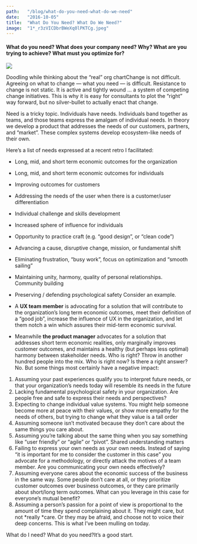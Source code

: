 ```yaml
---
path:	"/blog/what-do-you-need-what-do-we-need"
date:	"2016-10-05"
title:	"What Do You Need? What Do We Need?"
image:	"1*_r3zVICDbrBWeXq0lPKTCg.jpeg"
---
```


#### What do you need? What does your company need? Why? What are you trying to achieve? What must you optimize for?

![](/images/1*_r3zVICDbrBWeXq0lPKTCg.jpeg)

Doodling while thinking about the “real” org chartChange is not difficult. Agreeing on what to change — what you need — is difficult. Resistance to change is not static. It is active and tightly wound … a system of competing change initiatives. This is why it is easy for consultants to plot the “right” way forward, but no silver-bullet to actually enact that change.

Need is a tricky topic. Individuals have needs. Individuals band together as teams, and those teams express the amalgam of individual needs. In theory we develop a product that addresses the needs of our customers, partners, and “market”. These complex systems develop ecosystem-like needs of their own.

Here’s a list of needs expressed at a recent retro I facilitated:

* Long, mid, and short term economic outcomes for the organization
* Long, mid, and short term economic outcomes for individuals
* Improving outcomes for customers
* Addressing the needs of the user when there is a customer/user differentiation
* Individual challenge and skills development
* Increased sphere of influence for individuals
* Opportunity to practice craft (e.g. “good design”, or “clean code”)
* Advancing a cause, disruptive change, mission, or fundamental shift
* Eliminating frustration, “busy work”, focus on optimization and “smooth sailing”
* Maintaining unity, harmony, quality of personal relationships. Community building
* Preserving / defending psychological safety
Consider an example.

* A **UX team member** is advocating for a solution that will contribute to the organization’s long term economic outcomes, meet their definition of a “good job”, increase the influence of UX in the organization, and let them notch a win which assures their mid-term economic survival.
* Meanwhile **the product manager** advocates for a solution that addresses short term economic realities, only marginally improves customer outcomes, and maintains a healthy (but perhaps less optimal) harmony between stakeholder needs.
Who is right? Throw in another hundred people into the mix. Who is right now? Is there a right answer? No. But some things most certainly have a negative impact:

1. Assuming your past experiences qualify you to interpret future needs, or that your organization’s needs today will resemble its needs in the future
2. Lacking fundamental psychological safety in your organization. Are people free and safe to express their needs and perspectives?
3. Expecting to change individual value systems. You might help someone become more at peace with their values, or show more empathy for the needs of others, but trying to change what they value is a tall order
4. Assuming someone isn’t motivated because they don’t care about the same things you care about.
5. Assuming you’re talking about the same thing when you say something like “user friendly” or “agile” or “pivot”. Shared understanding matters
6. Failing to express your own needs as your own needs. Instead of saying “it is important for me to consider the customer in this case” you advocate for a methodology, or directly attack the motives of a team member. Are you communicating your own needs effectively?
7. Assuming everyone cares about the economic success of the business in the same way. Some people don’t care at all, or they prioritize customer outcomes over business outcomes, or they care primarily about short/long term outcomes. What can you leverage in this case for everyone’s mutual benefit?
8. Assuming a person’s passion for a point of view is proportional to the amount of time they spend complaining about it. They might care, but not *really *care. Or they may be afraid, and choose not to voice their deep concerns.
This is what I’ve been mulling on today.

What do I need? What do you need?It’s a good start.

